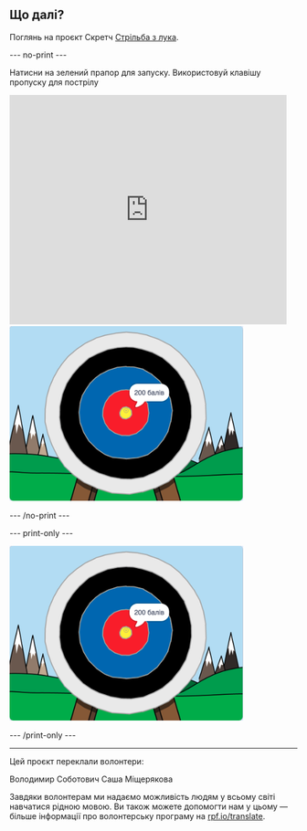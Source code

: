 ## Що далі?

Поглянь на проєкт Скретч [Стрільба з лука](https://projects.raspberrypi.org/uk-UA/projects/archery).

--- no-print ---

Натисни на зелений прапор для запуску. Використовуй клавішу пропуску для пострілу

<div class="scratch-preview">
  <iframe allowtransparency="true" width="485" height="402" src="https://scratch.mit.edu/projects/embed/114760038/?autostart=false" frameborder="0" scrolling="no"></iframe>
  <img src="images/archery-final.png">
</div>

--- /no-print ---

--- print-only ---

![завершений проєкт](images/archery-final.png)

--- /print-only ---

***

Цей проєкт переклали волонтери:

Володимир Соботович
Саша Міщерякова

Завдяки волонтерам ми надаємо можливість людям у всьому світі навчатися рідною мовою. Ви також можете допомогти нам у цьому — більше інформації про волонтерську програму на [rpf.io/translate](https://rpf.io/translate).
